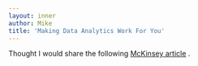 ```yaml
---
layout: inner
author: Mike
title: 'Making Data Analytics Work For You'
---
```

Thought I would share the following 
[McKinsey article](http://www.mckinsey.com/business-functions/digital-mckinsey/our-insights/making-data-analytics-work-for-you-instead-of-the-other-way-around)
.